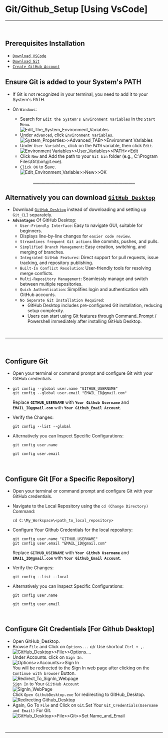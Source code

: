 # Git/Github_Setup [Using VsCode]
---
<br>

## Prerequisites Installation
  - [`Download VSCode`](https://code.visualstudio.com/)
  - [`Download Git`](https://git-scm.com/)
  - [`Create GitHub Account`](https://github.com/signup)

## Ensure Git is added to your System's PATH 
  - If Git is not recognized in your terminal, you need to add it to your System's PATH.

  - On `Windows`:
    - Search for `Edit the System's Environment Variables` in the `Start Menu`.<br>
      ![Edit_The_System_Environment_Variables](https://github.com/user-attachments/assets/14c2c514-887c-49b5-8f40-b17064d4f976)
      <br>
    - Under `Advanced`, click `Environment Variables`.<br>
      ![System_Properties>>Advanced_TAB>>Environment Variables](https://github.com/user-attachments/assets/d86361a7-cd10-4e8b-af90-cdd894be1fad)
      <br>
    - Under `User Variables`, click on the `PATH` variable, then click `Edit`.<br>
      ![Environment Variables>>User_Variables>>PATH>>Edit](https://github.com/user-attachments/assets/f445bae0-49cd-4174-9715-e7de4c22fe43)
      <br>
    - Click `New` and Add the path to your `Git bin` folder (e.g., C:\Program Files\Git\bin\git.exe).
    - `Click OK` to Save.<br>
      ![Edit_Environment_Variable>>New>>OK](https://github.com/user-attachments/assets/15fe7218-fb0f-48d9-981a-b88021c12b77)
      <br>

<div align="center">
___________________________________________________
</div>

## Alternatively you can download [` GitHub_Desktop `](https://github.com/apps/desktop) 
  - Download [` GitHub_Desktop `](https://github.com/apps/desktop) instead of downloading and setting up `Git_CLI` separately.
  - **`Advantages`** Of GitHub Desktop:
    - `User-Friendly Interface`: Easy to navigate GUI, suitable for beginners.
    - Displays line-by-line changes for `easier code review`.
    - `Streamlines frequent Git actions` like commits, pushes, and pulls.
    - `Simplified Branch Management`: Easy creation, switching, and merging of branches.
    - `Integrated GitHub Features`: Direct support for pull requests, issue tracking, and repository publishing.
    - `Built-In Conflict Resolution`: User-friendly tools for resolving merge conflicts.
    - `Multi-Repository Management`: Seamlessly manage and switch between multiple repositories.
    - `Quick Authentication`: Simplifies login and authentication with GitHub accounts.
    - `No Separate Git Installation Required`:
      - GitHub Desktop includes pre-configured Git installation, reducing setup complexity.
      - Users can start using Git features through Command_Prompt / Powershell immediately after installing GitHub Desktop.
<br>

---
<br>

## Configure Git
  - Open your terminal or command prompt and configure Git with your GitHub credentials.
  - ```
    git config --global user.name "GITHUB_USERNAME"
    git config --global user.email "EMAIL_ID@gmail.com"
    ```
    Replace **`GITHUB_USERNAME`** with **`Your Github Username`** and **`EMAIL_ID@gmail.com`** with **`Your Github_Email Account`**.
  - Verify the Changes:
    ```
    git config --list --global
    ```
  - Alternatively you can Inspect Specific Configurations:
    ```
    git config user.name
    ```
    
    ```
    git config user.email
    ```
<br>

## Configure Git [For a Specific  Repository]
  - Open your terminal or command prompt and configure Git with your GitHub credentials.
  - Navigate to the Local Repository using the `cd (Change Directory)` Command:
    ```
    cd C:\My_Workspace\<path_to_local_repository>
    ```
  - Configure Your Github Credentials for the local repository:
    ```
    git config user.name "GITHUB_USERNAME"
    git config user.email "EMAIL_ID@gmail.com"
    ```
    Replace **`GITHUB_USERNAME`** with **`Your Github Username`** and **`EMAIL_ID@gmail.com`** with **`Your Github_Email Account`**.
  - Verify the Changes:
    ```
    git config --list --local
    ```
  - Alternatively you can Inspect Specific Configurations:
    ```
    git config user.name
    ```
    
    ```
    git config user.email
    ```
<br>

## Configure Git Credentials [For Github Desktop]
  - Open GitHub_Desktop.
  - Browse `File` and Click on `Options...` o/r Use shortcut `Ctrl + ,`.<br>
    ![GitHub_Desktop>>File>>Options....](https://github.com/user-attachments/assets/4f1f7d1e-a95a-47cf-b9fc-68ef8dded11e)
    <br>
  - Under Accounts. click on `Sign In`.<br>
    ![Options>>Accounts>>Sign In](https://github.com/user-attachments/assets/5fc1abba-8e75-4d08-b1d6-319170f08f77)
    <br>
    You will be redirected to the Sign In web page after clicking on the `Continue with browser` Button.<br>
    ![Redirect_To_SignIn_Webpage](https://github.com/user-attachments/assets/892be788-c582-4f00-891f-47ee5dfeaaff)
    <br>
    `Sign In` to Your `GiitHub Account`<br>
    ![SignIn_WebPage](https://github.com/user-attachments/assets/c5cd19e3-8a31-44b8-beb2-c9e620281d40)
    <br>
    Click `Open GithubDesktop.exe` for redirecting to GitHub_Desktop.<br>
    ![Redirecting Github_Desktop](https://github.com/user-attachments/assets/807f3edc-20e2-404b-95f1-0c01288397f3)
    <br>
  - Again, Go To `File` and Click on `Git`.Set Your `Git_Credentials(Username and Email)` For Git.<br>
    ![GitHub_Desktop>>File>>Git>>Set Name_and_Email](https://github.com/user-attachments/assets/ab9cfe7b-0ce0-40f4-bc0b-0864a6c87cb0)
    <br>
<br>

---
<br>

